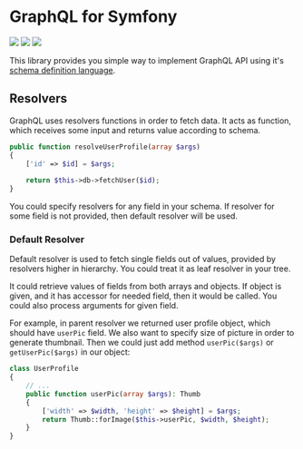 GraphQL for Symfony
=========================

![](https://scrutinizer-ci.com/g/fesor/graphql/badges/build.png?b=master)
![](https://scrutinizer-ci.com/g/fesor/graphql/badges/quality-score.png?b=master)
![](https://scrutinizer-ci.com/g/fesor/graphql/badges/coverage.png?b=master)

This library provides you simple way to implement GraphQL API using it's 
[schema definition language](https://blog.graph.cool/graphql-sdl-schema-definition-language-6755bcb9ce51).

## Resolvers

GraphQL uses resolvers functions in order to fetch data. It acts as function, which receives some input
and returns value according to schema. 

```php
public function resolveUserProfile(array $args)
{
    ['id' => $id] = $args;
    
    return $this->db->fetchUser($id);
}
```

You could specify resolvers for any field in your schema. If resolver for some field is not provided, then default 
resolver will be used.

### Default Resolver

Default resolver is used to fetch single fields out of values, provided by resolvers higher in hierarchy. You could
treat it as leaf resolver in your tree.

It could retrieve values of fields from both arrays and objects. If object is given, and it has accessor for needed field,
then it would be called. You could also process arguments for given field.

For example, in parent resolver we returned user profile object, which should have `userPic` field. We also want to specify
size of picture in order to generate thumbnail. Then we could just add method `userPic($args)` or `getUserPic($args)` in our
object:

```php
class UserProfile
{
    // ...
    public function userPic(array $args): Thumb
    {
        ['width' => $width, 'height' => $height] = $args;
        return Thumb::forImage($this->userPic, $width, $height);
    }
}
```
